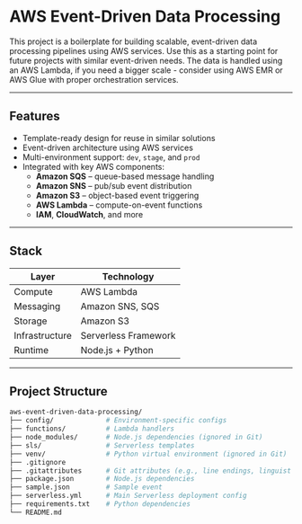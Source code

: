 # AWS Event-Driven Data Processing

This project is a boilerplate for building scalable, event-driven data processing pipelines using AWS services. Use this as a starting point for future projects with similar event-driven needs. The data is handled using an AWS Lambda, if you need a bigger scale - consider using AWS EMR or AWS Glue with proper orchestration services. 

---

## Features

- Template-ready design for reuse in similar solutions
- Event-driven architecture using AWS services
- Multi-environment support: `dev`, `stage`, and `prod`
- Integrated with key AWS components:
  - **Amazon SQS** – queue-based message handling
  - **Amazon SNS** – pub/sub event distribution
  - **Amazon S3** – object-based event triggering
  - **AWS Lambda** – compute-on-event functions
  - **IAM**, **CloudWatch**, and more

---

## Stack

| Layer             | Technology         |
|------------------|--------------------|
| Compute          | AWS Lambda         |
| Messaging        | Amazon SNS, SQS    |
| Storage          | Amazon S3          |
| Infrastructure   | Serverless Framework |
| Runtime          | Node.js + Python |

---

## Project Structure

```bash
aws-event-driven-data-processing/
├── config/             # Environment-specific configs
├── functions/          # Lambda handlers
├── node_modules/       # Node.js dependencies (ignored in Git)
├── sls/                # Serverless templates
├── venv/               # Python virtual environment (ignored in Git)
├── .gitignore
├── .gitattributes      # Git attributes (e.g., line endings, linguist overrides)
├── package.json        # Node.js dependencies
├── sample.json         # Sample event
├── serverless.yml      # Main Serverless deployment config
├── requirements.txt    # Python dependencies
└── README.md
